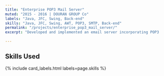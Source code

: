 ```yaml
---
title: "Enterprise POP3 Mail Server"
muted: "2015 - 2016 | DOURAN GROUP Co"
labels: "Java, JFC, Swing, Back-end"
skills: "Java, JFC, Swing, AWT, POP3, SMTP, Back-end"
permalink: "/projects/enterprise_pop3_mail_server/"
excerpt: "Developed and implemented an email server incorporating POP3 and SMTP from the ground up, providing a new communication channel for Douran-ERP users. This initiative allowed users to seamlessly access their ERP mailbox, inclusive of messages and notifications, on any mobile or desktop device through a standard mail client."
 
---
```


## Skills Used

{% include card_labels.html labels=page.skills %}
